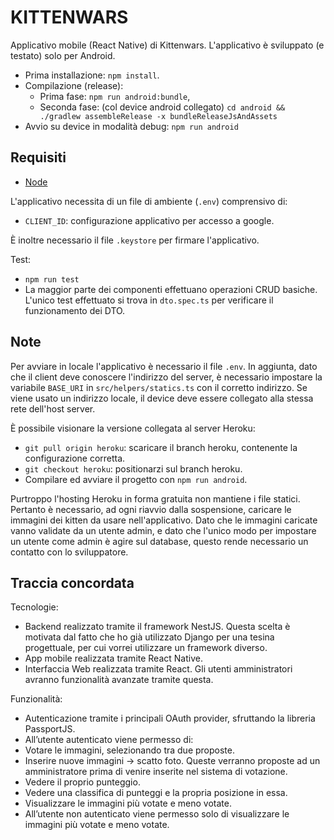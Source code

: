 # KITTENWARS

Applicativo mobile (React Native) di Kittenwars.
L'applicativo è sviluppato (e testato) solo per Android.

-   Prima installazione: `npm install`.
-   Compilazione (release):
    -   Prima fase: `npm run android:bundle`,
    -   Seconda fase: (col device android collegato)
        `cd android && ./gradlew assembleRelease -x bundleReleaseJsAndAssets`
-   Avvio su device in modalità debug: `npm run android`

## Requisiti

-   [Node](https://nodejs.org/)

L'applicativo necessita di un file di ambiente (`.env`) comprensivo di:

-   `CLIENT_ID`: configurazione applicativo per accesso a google.

È inoltre necessario il file `.keystore` per firmare l'applicativo.

Test:

-   `npm run test`
-   La maggior parte dei componenti effettuano operazioni CRUD basiche. L'unico
    test effettuato si trova in `dto.spec.ts` per verificare il funzionamento
    dei DTO.

## Note

Per avviare in locale l'applicativo è necessario il file `.env`. 
In aggiunta, dato che il client deve conoscere l'indirizzo del server, è necessario impostare la variabile
`BASE_URI` in `src/helpers/statics.ts` con il corretto indirizzo.
Se viene usato un indirizzo locale, il device deve essere collegato alla stessa rete dell'host server.

È possibile visionare la versione collegata al server Heroku:
- `git pull origin heroku`: scaricare il branch heroku, contenente la configurazione corretta.
- `git checkout heroku`: positionarzi sul branch heroku.
- Compilare ed avviare il progetto con `npm run android`.

Purtroppo l'hosting Heroku in forma gratuita non mantiene i file statici. Pertanto è necessario, ad ogni riavvio 
dalla sospensione, caricare le immagini dei kitten da usare nell'applicativo.
Dato che le immagini caricate vanno validate da un utente admin, e dato che l'unico modo per impostare un utente come admin è 
agire sul database, questo rende necessario un contatto con lo sviluppatore.

## Traccia concordata

Tecnologie:

-   Backend realizzato tramite il framework NestJS. Questa scelta è motivata dal
    fatto che ho già utilizzato Django per una tesina progettuale, per cui
    vorrei utilizzare un framework diverso.
-   App mobile realizzata tramite React Native.
-   Interfaccia Web realizzata tramite React. Gli utenti amministratori avranno
    funzionalità avanzate tramite questa.

Funzionalità:

-   Autenticazione tramite i principali OAuth provider, sfruttando la libreria
    PassportJS.
-   All’utente autenticato viene permesso di:
-   Votare le immagini, selezionando tra due proposte.
-   Inserire nuove immagini -> scatto foto. Queste verranno proposte ad un
    amministratore prima di venire inserite nel sistema di votazione.
-   Vedere il proprio punteggio.
-   Vedere una classifica di punteggi e la propria posizione in essa.
-   Visualizzare le immagini più votate e meno votate.
-   All’utente non autenticato viene permesso solo di visualizzare le immagini
    più votate e meno votate.
